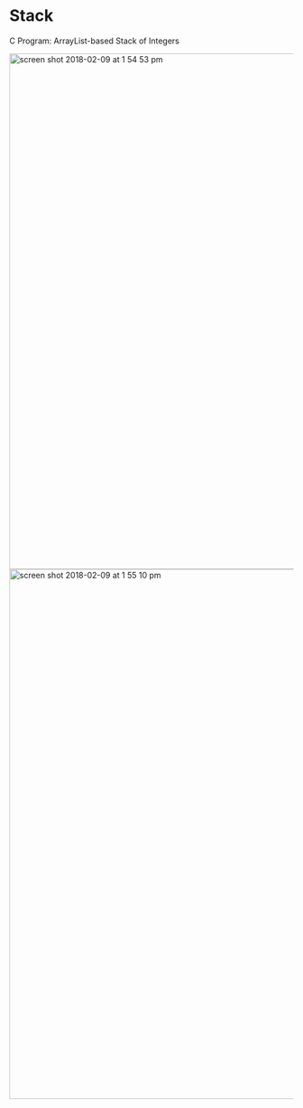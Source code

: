 # Stack
C Program: ArrayList-based Stack of Integers

<img width="913" alt="screen shot 2018-02-09 at 1 54 53 pm" src="https://user-images.githubusercontent.com/20143504/36047192-f5a02b74-0da0-11e8-9e5c-2ff43df4e327.png">

<img width="938" alt="screen shot 2018-02-09 at 1 55 10 pm" src="https://user-images.githubusercontent.com/20143504/36047196-f8ecdd40-0da0-11e8-8dea-f906d6b0e449.png">
